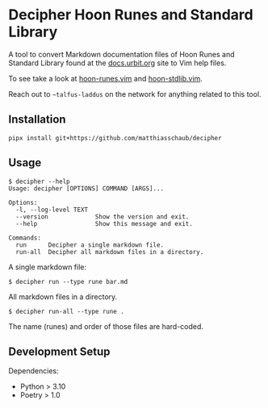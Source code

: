 # Decipher Hoon Runes and Standard Library

A tool to convert Markdown documentation files of Hoon Runes and Standard Library found at the [docs.urbit.org](https://docs.urbit.org) site to Vim help files.

To see take a look at [hoon-runes.vim](https://github.com/matthiasschaub/hoon-runes.vim) and [hoon-stdlib.vim](https://github.com/matthiasschaub/hoon-stdlib.vim).

Reach out to `~talfus-laddus` on the network for anything related to this tool.

## Installation

```
pipx install git+https://github.com/matthiasschaub/decipher
```

## Usage

```
$ decipher --help
Usage: decipher [OPTIONS] COMMAND [ARGS]...

Options:
  -l, --log-level TEXT
  --version             Show the version and exit.
  --help                Show this message and exit.

Commands:
  run      Decipher a single markdown file.
  run-all  Decipher all markdown files in a directory.
```

A single markdown file:

```
$ decipher run --type rune bar.md
```

All markdown files in a directory.

```
$ decipher run-all --type rune .
```

The name (runes) and order of those files are hard-coded.

## Development Setup

Dependencies:
- Python > 3.10
- Poetry > 1.0
